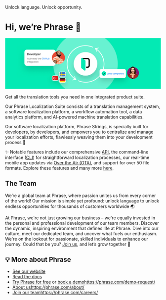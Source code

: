 Unlock language. Unlock opportunity.

# Hi, we’re Phrase 👋

![Translating with Phrase](/profile/assets/banner.jpg)

Get all the translation tools you need in one integrated product suite.

Our Phrase Localization Suite consists of a translation management system, a software localization platform, a workflow automation tool, a data analytics platform, and AI-powered machine translation capabilities.

Our software localization platform, Phrase Strings, is specially built for developers, by developers, and empowers you to centralize and manage your localization efforts, flawlessly weaving them into your development process 💪

✨ Notable features include our comprehensive [API](https://developers.phrase.com/), the command-line interface ([CLI](https://support.phrase.com/hc/en-us/articles/5808300599068)) for straightforward localization processes, our real-time mobile app updates via [Over the Air (OTA)](https://support.phrase.com/hc/en-us/articles/5804059067804), and support for over 50 file formats. Explore these features and many more [here](https://phrase.com/products/phrase-strings/).

## The Team

We’re a global team at Phrase, where passion unites us from every corner of the world! Our mission is simple yet profound: unlock language to unlock endless opportunities for thousands of customers worldwide 🌏

At Phrase, we're not just growing our business – we're equally invested in the personal and professional development of our team members. Discover the dynamic, inspiring environment that defines life at Phrase. Dive into our culture, meet our dedicated team, and uncover what fuels our enthusiasm. We're on the lookout for passionate, skilled individuals to enhance our journey. Could that be you? [Join us](https://phrase.com/careers/), and let’s grow together 🙌

## 💡 More about Phrase

- [See our website](https://phrase.com/)
- [Read the docs](https://support.phrase.com/hc/en-us/)
- [Try Phrase for free](https://app.phrase.com/signup) or [book a demo](https://phrase.com/demo-request/)https://phrase.com/demo-request/
- [About us](https://phrase.com/about/)https://phrase.com/about/
- [Join our team](https://phrase.com/careers/)https://phrase.com/careers/
